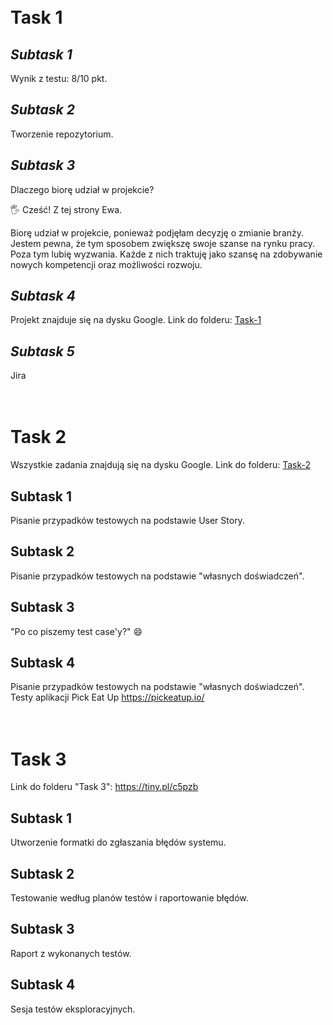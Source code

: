 # <br>**Task 1**

## *Subtask 1*
Wynik z testu: 8/10 pkt.
## *Subtask 2*
Tworzenie repozytorium. 
## *Subtask 3*
Dlaczego biorę udział w projekcie?

🖐 Cześć! Z tej strony Ewa. 

Biorę udział w projekcie, ponieważ podjęłam decyzję o zmianie branży. Jestem pewna, że tym sposobem zwiększę swoje szanse na rynku pracy. Poza tym lubię wyzwania. Każde z nich traktuję jako szansę na zdobywanie nowych kompetencji oraz możliwości rozwoju. 
## *Subtask 4*
Projekt znajduje się na dysku Google. 
Link do folderu: [Task-1](https://tiny.pl/cf869)
## *Subtask 5*
Jira


# <br> **Task 2** 
Wszystkie zadania znajdują się na dysku Google. 
Link do folderu: [Task-2](https://tiny.pl/cf8bg)
## **Subtask 1**
Pisanie przypadków testowych na podstawie User Story.
## **Subtask 2**
Pisanie przypadków testowych na podstawie "własnych doświadczeń".
## **Subtask 3**
"Po co piszemy test case'y?" 😄
## **Subtask 4**
Pisanie przypadków testowych na podstawie "własnych doświadczeń". Testy aplikacji Pick Eat Up https://pickeatup.io/


# <br> **Task 3**
Link do folderu "Task 3": https://tiny.pl/c5pzb
## **Subtask 1**
Utworzenie formatki do zgłaszania błędów systemu.
## **Subtask 2**
Testowanie według planów testów i raportowanie błędów.
## **Subtask 3**
Raport z wykonanych testów.
## **Subtask 4**
Sesja testów eksploracyjnych.
